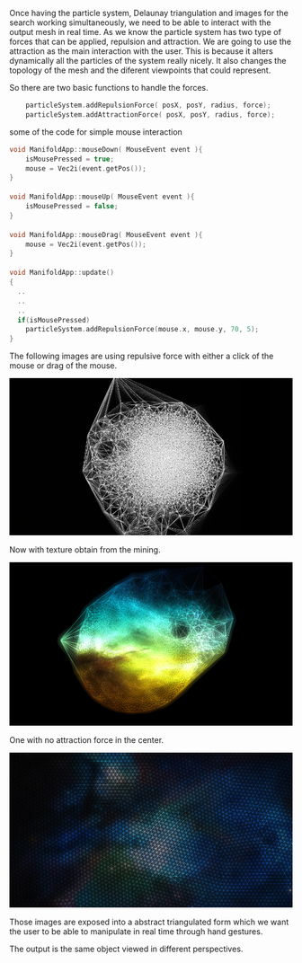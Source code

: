 Once having the particle system, Delaunay triangulation and images for the search working simultaneously, we need to be able to interact with the output mesh in real time. As we know the particle system has two type of forces that can be applied, repulsion and attraction.  We are going to use the attraction as the main interaction with the user.  This is because it alters dynamically all the particles of the system really nicely. It also changes the topology of the mesh and the diferent viewpoints that could represent.

So there are two basic functions to handle the forces.

```c
	particleSystem.addRepulsionForce( posX, posY, radius, force);
	particleSystem.addAttractionForce( posX, posY, radius, force);
```
some of the code for simple mouse interaction
```c
void ManifoldApp::mouseDown( MouseEvent event ){
	isMousePressed = true;
	mouse = Vec2i(event.getPos());
}

void ManifoldApp::mouseUp( MouseEvent event ){
	isMousePressed = false;
}

void ManifoldApp::mouseDrag( MouseEvent event ){
	mouse = Vec2i(event.getPos());
}

void ManifoldApp::update()
{
  ..
  ..
  ..
  if(isMousePressed)
	particleSystem.addRepulsionForce(mouse.x, mouse.y, 70, 5);
}
```

The following images are using repulsive force with either a click of the mouse or drag of the mouse.

![Manifold interaction](../project_images/de-particles.png "set")

Now with texture obtain from the mining.

![Manifold interaction](../project_images/manifol_repulse.png "set")

One with no attraction force in the center.

![Manifold interaction](../project_images/background.png "set")

Those images are exposed into a abstract triangulated form which we want the user to be able to manipulate in real time  through hand gestures.


The output is the same object viewed in different perspectives.






